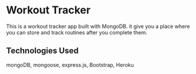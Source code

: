  # Workout Tracker
 This is a workout tracker app built with MongoDB. it give you a place where you can store and track routines after you complete them.

 ## Technologies Used
 mongoDB, mongoose, express.js, Bootstrap, Heroku

